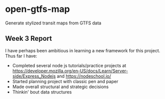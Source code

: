 # open-gtfs-map
Generate stylized transit maps from GTFS data

## Week 3 Report
I have perhaps been ambitious in learning a new framework for this project. Thus far I have:
- Completed several node js tutorials/practice projects at https://developer.mozilla.org/en-US/docs/Learn/Server-side/Express_Nodejs and https://nodeschool.io/
- Started planning project with classic pen and paper
- Made overall structural and strategic decisions
- Thinkin' bout data structures 
